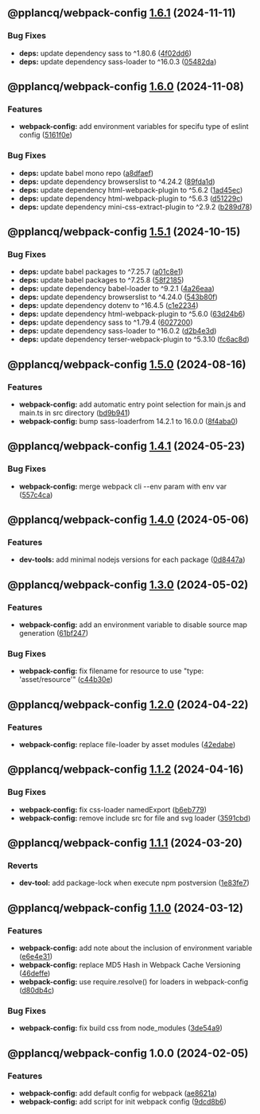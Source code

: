 ## @pplancq/webpack-config [1.6.1](https://github.com/pplancq/dev-tools/compare/@pplancq/webpack-config@1.6.0...@pplancq/webpack-config@1.6.1) (2024-11-11)

### Bug Fixes

* **deps:** update dependency sass to ^1.80.6 ([4f02dd6](https://github.com/pplancq/dev-tools/commit/4f02dd655fe5d2a358950793b2051d2cee4ccee4))
* **deps:** update dependency sass-loader to ^16.0.3 ([05482da](https://github.com/pplancq/dev-tools/commit/05482dac63988fa60736a9d12474968c4e087a49))

## @pplancq/webpack-config [1.6.0](https://github.com/pplancq/dev-tools/compare/@pplancq/webpack-config@1.5.1...@pplancq/webpack-config@1.6.0) (2024-11-08)

### Features

* **webpack-config:** add environment variables for specifu type of eslint config ([5161f0e](https://github.com/pplancq/dev-tools/commit/5161f0e92b1b4e4a79bf414b799ff830a0862576))

### Bug Fixes

* **deps:** update babel mono repo ([a8dfaef](https://github.com/pplancq/dev-tools/commit/a8dfaef4314951caaa9f2fc70197e54b3497d6cd))
* **deps:** update dependency browserslist to ^4.24.2 ([89fda1d](https://github.com/pplancq/dev-tools/commit/89fda1dabb1f07b607df24ce7ffd8823e18e7ec8))
* **deps:** update dependency html-webpack-plugin to ^5.6.2 ([1ad45ec](https://github.com/pplancq/dev-tools/commit/1ad45ecef3cf0da5198f4b11a2432af3cddae198))
* **deps:** update dependency html-webpack-plugin to ^5.6.3 ([d51229c](https://github.com/pplancq/dev-tools/commit/d51229cd41cfdac92ac335aac12f14481e19489a))
* **deps:** update dependency mini-css-extract-plugin to ^2.9.2 ([b289d78](https://github.com/pplancq/dev-tools/commit/b289d78aa0942833080983e17d6899e2fee47ab2))

## @pplancq/webpack-config [1.5.1](https://github.com/pplancq/dev-tools/compare/@pplancq/webpack-config@1.5.0...@pplancq/webpack-config@1.5.1) (2024-10-15)

### Bug Fixes

* **deps:** update babel packages to ^7.25.7 ([a01c8e1](https://github.com/pplancq/dev-tools/commit/a01c8e1a283c3fe6d333e753591b0c633009a3ef))
* **deps:** update babel packages to ^7.25.8 ([58f2185](https://github.com/pplancq/dev-tools/commit/58f2185eaf0babed2b42a50c14de333d96f3c685))
* **deps:** update dependency babel-loader to ^9.2.1 ([4a26eaa](https://github.com/pplancq/dev-tools/commit/4a26eaa1006047ed4e79850f5b44513bff869a70))
* **deps:** update dependency browserslist to ^4.24.0 ([543b80f](https://github.com/pplancq/dev-tools/commit/543b80f7bbcce2cf98ce94c4594e8f6db1b1f89a))
* **deps:** update dependency dotenv to ^16.4.5 ([c1e2234](https://github.com/pplancq/dev-tools/commit/c1e223458c31557493e250f118b4b4e5ac5d0478))
* **deps:** update dependency html-webpack-plugin to ^5.6.0 ([63d24b6](https://github.com/pplancq/dev-tools/commit/63d24b600fae4c559a52b508e82d604628296de8))
* **deps:** update dependency sass to ^1.79.4 ([6027200](https://github.com/pplancq/dev-tools/commit/6027200ede95cb08a29726498657a97167213629))
* **deps:** update dependency sass-loader to ^16.0.2 ([d2b4e3d](https://github.com/pplancq/dev-tools/commit/d2b4e3d50c537e5b997439d4c8b189512c06c42b))
* **deps:** update dependency terser-webpack-plugin to ^5.3.10 ([fc6ac8d](https://github.com/pplancq/dev-tools/commit/fc6ac8de1774d01882a7537d31cee6b0d67e658b))

## @pplancq/webpack-config [1.5.0](https://github.com/pplancq/dev-tools/compare/@pplancq/webpack-config@1.4.1...@pplancq/webpack-config@1.5.0) (2024-08-16)

### Features

* **webpack-config:** add automatic entry point selection for main.js and main.ts in src directory ([bd9b941](https://github.com/pplancq/dev-tools/commit/bd9b9410d3ed6587c3e99d4ebec2310ddeebda19))
* **webpack-config:** bump sass-loaderfrom 14.2.1 to 16.0.0 ([8f4aba0](https://github.com/pplancq/dev-tools/commit/8f4aba08c529487ea1054581cb25100d1190d661))

## @pplancq/webpack-config [1.4.1](https://github.com/pplancq/dev-tools/compare/@pplancq/webpack-config@1.4.0...@pplancq/webpack-config@1.4.1) (2024-05-23)


### Bug Fixes

* **webpack-config:** merge webpack cli --env param with env var ([557c4ca](https://github.com/pplancq/dev-tools/commit/557c4cac86b1c5e01dc49cdbb9358d3e2a016b0e))

## @pplancq/webpack-config [1.4.0](https://github.com/pplancq/dev-tools/compare/@pplancq/webpack-config@1.3.0...@pplancq/webpack-config@1.4.0) (2024-05-06)


### Features

* **dev-tools:** add minimal nodejs versions for each package ([0d8447a](https://github.com/pplancq/dev-tools/commit/0d8447a6f4e26ff9cb28baac8434020156d5dac0))

## @pplancq/webpack-config [1.3.0](https://github.com/pplancq/dev-tools/compare/@pplancq/webpack-config@1.2.0...@pplancq/webpack-config@1.3.0) (2024-05-02)


### Features

* **webpack-config:** add an environment variable to disable source map generation ([61bf247](https://github.com/pplancq/dev-tools/commit/61bf2476cb59a81d23ac8ade2d370adff58a1730))


### Bug Fixes

* **webpack-config:** fix filename for resource to use "type: 'asset/resource'" ([c44b30e](https://github.com/pplancq/dev-tools/commit/c44b30ec72c841ebd043365c1d278919d411d7e8))

## @pplancq/webpack-config [1.2.0](https://github.com/pplancq/dev-tools/compare/@pplancq/webpack-config@1.1.2...@pplancq/webpack-config@1.2.0) (2024-04-22)


### Features

* **webpack-config:** replace file-loader by asset modules ([42edabe](https://github.com/pplancq/dev-tools/commit/42edabeb59494bfdca13ac901062f3f844790347))

## @pplancq/webpack-config [1.1.2](https://github.com/pplancq/dev-tools/compare/@pplancq/webpack-config@1.1.1...@pplancq/webpack-config@1.1.2) (2024-04-16)


### Bug Fixes

* **webpack-config:** fix css-loader namedExport ([b6eb779](https://github.com/pplancq/dev-tools/commit/b6eb77987d85b04c0649f5ace7e086df7fb4c1b7))
* **webpack-config:** remove include src for file and svg loader ([3591cbd](https://github.com/pplancq/dev-tools/commit/3591cbdfac999315d16196c5478765b8a938ebcd))

## @pplancq/webpack-config [1.1.1](https://github.com/pplancq/dev-tools/compare/@pplancq/webpack-config@1.1.0...@pplancq/webpack-config@1.1.1) (2024-03-20)


### Reverts

* **dev-tool:** add package-lock when execute npm postversion ([1e83fe7](https://github.com/pplancq/dev-tools/commit/1e83fe7ee8d2529ce3b85e1abb56968171ee01ff))

## @pplancq/webpack-config [1.1.0](https://github.com/pplancq/dev-tools/compare/@pplancq/webpack-config@1.0.0...@pplancq/webpack-config@1.1.0) (2024-03-12)


### Features

* **webpack-config:** add note about the inclusion of environment variable ([e6e4e31](https://github.com/pplancq/dev-tools/commit/e6e4e310aa1a631a4e6013939c52a025f548b31d))
* **webpack-config:** replace MD5 Hash in Webpack Cache Versioning ([46deffe](https://github.com/pplancq/dev-tools/commit/46deffef3e0276a6db3b8650db1a3a35cb34fe32))
* **webpack-config:** use require.resolve() for loaders in webpack-config ([d80db4c](https://github.com/pplancq/dev-tools/commit/d80db4c42eee254dca334eeffc49d46d262e10cb))


### Bug Fixes

* **webpack-config:** fix build css from node_modules ([3de54a9](https://github.com/pplancq/dev-tools/commit/3de54a97b61b3303eb9c3865028c6c3dfd3b5116))

## @pplancq/webpack-config 1.0.0 (2024-02-05)


### Features

* **webpack-config:** add default config for webpack ([ae8621a](https://github.com/pplancq/dev-tools/commit/ae8621ae1ce8d7414e664e6932f70fa7a7eee0a1))
* **webpack-config:** add script for init webpack config ([9dcd8b6](https://github.com/pplancq/dev-tools/commit/9dcd8b6fc02d4921944acf8d8467f4a2addc1398))

